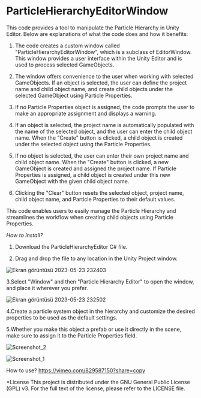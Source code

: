 # ParticleHierarchyEditorWindow
This code provides a tool to manipulate the Particle Hierarchy in Unity Editor. Below are explanations of what the code does and how it benefits:

1. The code creates a custom window called "ParticleHierarchyEditorWindow", which is a subclass of EditorWindow. This window provides a user interface within the Unity Editor and is used to process selected GameObjects.

2. The window offers convenience to the user when working with selected GameObjects. If an object is selected, the user can define the project name and child object name, and create child objects under the selected GameObject using Particle Properties.

3. If no Particle Properties object is assigned, the code prompts the user to make an appropriate assignment and displays a warning.

4. If an object is selected, the project name is automatically populated with the name of the selected object, and the user can enter the child object name. When the "Create" button is clicked, a child object is created under the selected object using the Particle Properties.

5. If no object is selected, the user can enter their own project name and child object name. When the "Create" button is clicked, a new GameObject is created and assigned the project name. If Particle Properties is assigned, a child object is created under this new GameObject with the given child object name.

6. Clicking the "Clear" button resets the selected object, project name, child object name, and Particle Properties to their default values.

This code enables users to easily manage the Particle Hierarchy and streamlines the workflow when creating child objects using Particle Properties.


*How to Install?*

1. Download the ParticleHierarchyEditor C# file.

2. Drag and drop the file to any location in the Unity Project window.

![Ekran görüntüsü 2023-05-23 232403](https://github.com/uhu505/ParticleHierarchyEditorWindow/assets/68116848/090be77f-ec43-43ef-985b-7ea207fb5bce)

3.Select "Window" and then "Particle Hierarchy Editor" to open the window, and place it wherever you prefer.

![Ekran görüntüsü 2023-05-23 232502](https://github.com/uhu505/ParticleHierarchyEditorWindow/assets/68116848/795625a3-db2b-4425-b708-0d71f9d21a18)

4.Create a particle system object in the hierarchy and customize the desired properties to be used as the default settings.

5.Whether you make this object a prefab or use it directly in the scene, make sure to assign it to the Particle Properties field.

![Screenshot_2](https://github.com/uhu505/ParticleHierarchyEditorWindow/assets/68116848/e8699e70-515f-4852-8a8e-25428d728be6)

![Screenshot_1](https://github.com/uhu505/ParticleHierarchyEditorWindow/assets/68116848/0de16076-438d-4720-a10b-697c18ed7415)

How to use?
https://vimeo.com/829587150?share=copy

*License
This project is distributed under the GNU General Public License (GPL) v3. For the full text of the license, please refer to the LICENSE file.
